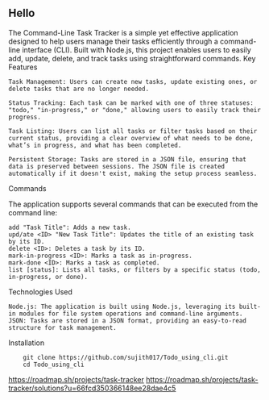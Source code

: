 ## Hello 

The Command-Line Task Tracker is a simple yet effective application designed to help users manage their tasks efficiently through a command-line interface (CLI). Built with Node.js, this project enables users to easily add, update, delete, and track tasks using straightforward commands.
Key Features

    Task Management: Users can create new tasks, update existing ones, or delete tasks that are no longer needed.

    Status Tracking: Each task can be marked with one of three statuses: "todo," "in-progress," or "done," allowing users to easily track their progress.

    Task Listing: Users can list all tasks or filter tasks based on their current status, providing a clear overview of what needs to be done, what’s in progress, and what has been completed.

    Persistent Storage: Tasks are stored in a JSON file, ensuring that data is preserved between sessions. The JSON file is created automatically if it doesn't exist, making the setup process seamless.

Commands

The application supports several commands that can be executed from the command line:

    add "Task Title": Adds a new task.
    upd/ate <ID> "New Task Title": Updates the title of an existing task by its ID.
    delete <ID>: Deletes a task by its ID.
    mark-in-progress <ID>: Marks a task as in-progress.
    mark-done <ID>: Marks a task as completed.
    list [status]: Lists all tasks, or filters by a specific status (todo, in-progress, or done).

Technologies Used

    Node.js: The application is built using Node.js, leveraging its built-in modules for file system operations and command-line arguments.
    JSON: Tasks are stored in a JSON format, providing an easy-to-read structure for task management.

Installation
```
    git clone https://github.com/sujith017/Todo_using_cli.git
    cd Todo_using_cli
```

https://roadmap.sh/projects/task-tracker
https://roadmap.sh/projects/task-tracker/solutions?u=66fcd350366148ee28dae4c5
